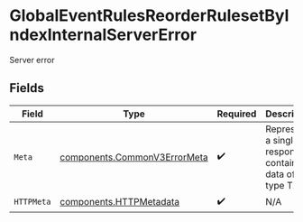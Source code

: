 # GlobalEventRulesReorderRulesetByIndexInternalServerError

Server error


## Fields

| Field                                                                        | Type                                                                         | Required                                                                     | Description                                                                  |
| ---------------------------------------------------------------------------- | ---------------------------------------------------------------------------- | ---------------------------------------------------------------------------- | ---------------------------------------------------------------------------- |
| `Meta`                                                                       | [components.CommonV3ErrorMeta](../../models/components/commonv3errormeta.md) | :heavy_check_mark:                                                           | Represents a single response containing data of type T.                      |
| `HTTPMeta`                                                                   | [components.HTTPMetadata](../../models/components/httpmetadata.md)           | :heavy_check_mark:                                                           | N/A                                                                          |